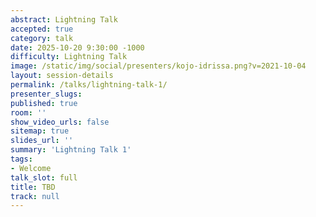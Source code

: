 ```yaml
---
abstract: Lightning Talk
accepted: true
category: talk
date: 2025-10-20 9:30:00 -1000
difficulty: Lightning Talk
image: /static/img/social/presenters/kojo-idrissa.png?v=2021-10-04
layout: session-details
permalink: /talks/lightning-talk-1/
presenter_slugs:
published: true
room: ''
show_video_urls: false
sitemap: true
slides_url: ''
summary: 'Lightning Talk 1'
tags:
- Welcome
talk_slot: full
title: TBD
track: null
---
```

